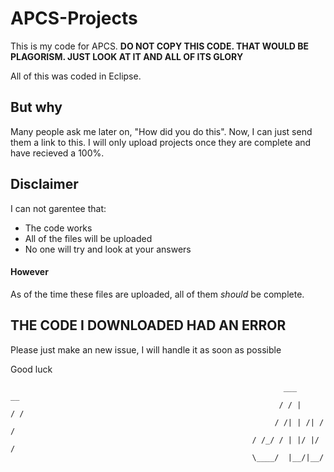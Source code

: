 # APCS-Projects
This is my code for APCS. **DO NOT COPY THIS CODE. THAT WOULD BE PLAGORISM. JUST LOOK AT IT AND ALL OF ITS GLORY**

All of this was coded in Eclipse.
## But why
Many people ask me later on, "How did you do this". Now, I can just send them a link to this. I will only upload projects once they are complete and have recieved a 100%.
## Disclaimer
I can not garentee that:
- The code works
- All of the files will be uploaded
- No one will try and look at your answers

#### However
As of the time these files are uploaded, all of them *should* be complete.

## **THE CODE I DOWNLOADED HAD AN ERROR**
Please just make an new issue, I will handle it as soon as possible


Good luck

                                                                 ___       __
                                                                / / |     / /
                                                               / /| | /| / / 
                                                          / /_/ / | |/ |/ /  
                                                          \____/  |__/|__/   
